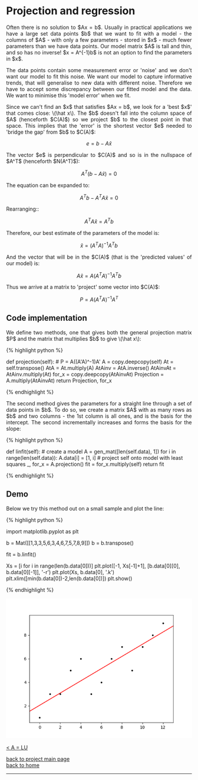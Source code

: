 # Projection and regression
<div style="text-align: justify">
<p>Often there is no solution to $Ax = b$. Usually in practical applications we
have a large set data points $b$ that we want to fit with a model - the columns
of $A$ - with only a few parameters - stored in $x$ - much fewer parameters than
we have data points. Our model matrix $A$ is tall and thin, and so has no
inverse! $x = A^{-1}b$ is not an option to find the parameters in $x$.</p>

<p>The data points contain some measurement error or 'noise' and we don't want
our model to fit this noise. We want our model to capture informative trends,
that will generalise to new data with different noise. Therefore we have to
accept some discrepancy between our fitted model and the data. We want to
minimise this 'model error' when we fit.</p>

<p>Since we can't find an $x$ that satisfies $Ax = b$, we look for a 'best $x$'
that comes close: \(\hat x\). The $b$ doesn't fall into the column space of $A$
(henceforth $C(A)$) so we project $b$ to the closest point in that space. This
implies that the 'error' is the shortest vector $e$ needed to 'bridge the gap'
from $b$ to $C(A)$:</p>
</div>

$$
e = b - A\hat x
$$

<div style="text-align: justify">
<p>The vector $e$ is perpendicular to $C(A)$ and so is in the nullspace of
$A^T$ (henceforth $N(A^T)$):</p>
</div>

$$
A^T(b - A\hat x) = 0
$$

<div style="text-align: justify">
<p>The equation can be expanded to:</p>
</div>

$$
A^Tb - A^TA\hat x = 0
$$


<div style="text-align: justify">
<p>Rearranging::</p>
</div>

$$
A^TA\hat x = A^Tb
$$

<div style="text-align: justify">
<p>Therefore, our best estimate of the parameters of the model is:</p>
</div>

$$
\hat x = (A^TA)^{-1}A^Tb
$$

<div style="text-align: justify">
<p>And the vector that will be in the $C(A)$ (that is the 'predicted values' of
our model) is:</p>
</div>

$$
A\hat x = A(A^TA)^{-1}A^Tb
$$

<div style="text-align: justify">
<p>Thus we arrive at a matrix to 'project' some vector into $C(A)$:</p>
</div>

$$
P = A(A^TA)^{-1}A^T
$$

## Code implementation

<div style="text-align: justify">
<p>We define two methods, one that gives both the general projection matrix $P$
and the matrix that multiplies $b$ to give \(\hat x\):</p>
</div>

{% highlight python %}

def projection(self):
    # P = A((A'A)^-1)A'
    A = copy.deepcopy(self)
    At = self.transpose()
    AtA = At.multiply(A)
    AtAinv = AtA.inverse()
    AtAinvAt = AtAinv.multiply(At)
    for_x = copy.deepcopy(AtAinvAt)
    Projection = A.multiply(AtAinvAt)
    return Projection, for_x

{% endhighlight %}

<div style="text-align: justify">
<p>The second method gives the parameters for a straight line through a set of
data points in $b$. To do so, we create a matrix $A$ with as many rows as $b$
and two columns - the 1st column is all ones, and is the basis for the
intercept. The second incrementally increases and forms the basis for the
slope:</p>
</div>

{% highlight python %}

def linfit(self):
    # create a model
    A = gen_mat([len(self.data), 1])
    for i in range(len(self.data)):
        A.data[i] = [1, i]
    # project self onto model with least squares
    _, for_x = A.projection()
    fit = for_x.multiply(self)
    return fit

{% endhighlight %}

## Demo
<div style="text-align: justify">
<p>Below we try this method out on a small sample and plot the line:</p>
<p></p>
</div>

{% highlight python %}

import matplotlib.pyplot as plt

b = Mat([[1,3,3,5,6,3,4,6,7,5,7,8,9]])
b = b.transpose()

fit = b.linfit()

Xs = [i for i in range(len(b.data[0]))]
plt.plot([-1, Xs[-1]+1], [b.data[0][0], b.data[0][-1]], '-r')
plt.plot(Xs, b.data[0], '.k')
plt.xlim([min(b.data[0])-2,len(b.data[0])])
plt.show()

{% endhighlight %}

![regression plot](./images/regression.png)

[< A = LU](./lu_factorisation.md)

[back to project main page](./numpy_from_scratch.md)\
[back to home](../index.md)

---
<script src="https://utteranc.es/client.js"
        repo="Matt-A-Bennett/Matt-A-Bennett.github.io"
        issue-term="https://matt-a-bennett.github.io/numpy_from_scratch/projection_least_squares_linfit.html"
        theme="github-light"
        crossorigin="anonymous"
        async>
</script>

